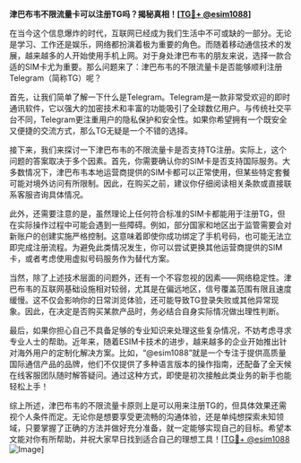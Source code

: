 **津巴布韦不限流量卡可以注册TG吗？揭秘真相！[[TG💪+ @esim1088](https://t.me/s/esim1088)]**

在当今这个信息爆炸的时代，互联网已经成为我们生活中不可或缺的一部分。无论是学习、工作还是娱乐，网络都扮演着极为重要的角色。而随着移动通信技术的发展，越来越多的人开始使用手机上网。对于身处津巴布韦的朋友来说，选择一款合适的SIM卡尤为重要。那么问题来了：津巴布韦的不限流量卡是否能够顺利注册Telegram（简称TG）呢？

首先，让我们简单了解一下什么是Telegram。Telegram是一款非常受欢迎的即时通讯软件，它以强大的加密技术和丰富的功能吸引了全球数亿用户。与传统社交平台不同，Telegram更注重用户的隐私保护和安全性。如果你希望拥有一个既安全又便捷的交流方式，那么TG无疑是一个不错的选择。

接下来，我们来探讨一下津巴布韦的不限流量卡是否支持TG注册。实际上，这个问题的答案取决于多个因素。首先，你需要确认你的SIM卡是否支持国际服务。大多数情况下，津巴布韦本地运营商提供的SIM卡都可以正常使用，但某些特定套餐可能对境外访问有所限制。因此，在购买之前，建议你仔细阅读相关条款或直接联系客服咨询具体情况。

此外，还需要注意的是，虽然理论上任何符合标准的SIM卡都能用于注册TG，但在实际操作过程中可能会遇到一些障碍。例如，部分国家和地区出于监管需要会对新账户的创建实施严格控制。这意味着即使你成功绑定了手机号码，也可能无法立即完成注册流程。为避免此类情况发生，你可以尝试更换其他运营商提供的SIM卡，或者考虑使用虚拟号码服务作为替代方案。

当然，除了上述技术层面的问题外，还有一个不容忽视的因素——网络稳定性。津巴布韦的互联网基础设施相对较弱，尤其是在偏远地区，信号覆盖范围有限且速度缓慢。这不仅会影响你的日常浏览体验，还可能导致TG登录失败或其他异常现象。因此，在决定是否购买某款产品时，务必结合自身实际情况做出理性判断。

最后，如果你担心自己不具备足够的专业知识来处理这些复杂情况，不妨考虑寻求专业人士的帮助。近年来，随着ESIM卡技术的进步，越来越多的企业开始推出针对海外用户的定制化解决方案。比如，“@esim1088”就是一个专注于提供高质量国际通信产品的品牌，他们不仅提供了多种语言版本的操作指南，还配备了全天候在线客服团队随时解答疑问。通过这种方式，即使是初次接触此类业务的新手也能轻松上手！

综上所述，津巴布韦的不限流量卡原则上是可以用来注册TG的，但具体效果还需视个人条件而定。无论你是想要享受更流畅的沟通体验，还是单纯想探索未知领域，只要掌握了正确的方法并做好充分准备，就一定能够实现自己的目标。希望本文能对你有所帮助，并祝大家早日找到适合自己的理想工具！[[TG💪+ @esim1088](https://t.me/s/esim1088) ![Image](https://i.postimg.cc/4NQfJmqS/Snipaste-2025-05-13-00-14-12.png)]